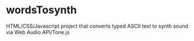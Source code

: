 # wordsTosynth
HTML/CSS/Javascript project that converts typed ASCII text to synth sound via Web Audio API/Tone.js
